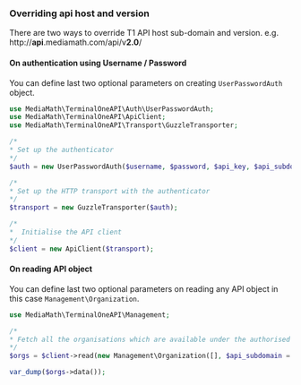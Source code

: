 ### Overriding api host and version

There are two ways to override T1 API host sub-domain and version.
e.g. http://**api**.mediamath.com/api/v**2.0**/

#### On authentication using Username / Password
You can define last two optional parameters on creating `UserPasswordAuth` object.

```php
use MediaMath\TerminalOneAPI\Auth\UserPasswordAuth;
use MediaMath\TerminalOneAPI\ApiClient;
use MediaMath\TerminalOneAPI\Transport\GuzzleTransporter;

/*
* Set up the authenticator
*/
$auth = new UserPasswordAuth($username, $password, $api_key, $api_subdomain = null, $api_version = null);

/*
* Set up the HTTP transport with the authenticator
*/
$transport = new GuzzleTransporter($auth);

/*
*  Initialise the API client
*/
$client = new ApiClient($transport);
```
#### On reading API object

You can define last two optional parameters on reading any API object in this case `Management\Organization`.

```php
use MediaMath\TerminalOneAPI\Management;

/*
* Fetch all the organisations which are available under the authorised account 
*/
$orgs = $client->read(new Management\Organization([], $api_subdomain = null, $api_version = null));

var_dump($orgs->data());
```